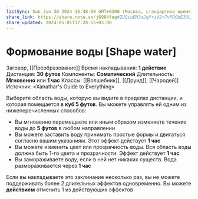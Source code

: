 ```yaml
---
lastSync: Sun Jun 30 2024 16:48:09 GMT+0300 (Москва, стандартное время)
share_link: https://share.note.sx/j6984feg#ZUQiuEH3aJqY+iV2+7vPDObE3ULj8anC1NERdyAmv0w
share_updated: 2024-05-01T17:28:55+03:00
---
```

# Формование воды [Shape water]
Заговор, [[Преобразование]]
Время накладывания: **1 действие**
Дистанция: **30 футов**
Компоненты: **Соматический**
Длительность: **Мгновенно** или **1 час**
Классы: [[Волшебник]], [[Друид]], [[Чародей]]
Источник: «Xanathar's Guide to Everything»

Выберите область воды, которую вы видите в пределах дистанции, и которая помещается в **куб 5 футов**. Вы можете управлять ей одним из нижеперечисленных способов:

- Вы мгновенно перемещаете или иным образом изменяете течение воды до **5 футов** в любом направлении
- Вы можете заставить воду принимать простые формы и двигаться согласно вашим указаниям. Этот эффект действует **1 час**
- Вы можете изменить цвет или прозрачность воды. Вся область воды должна быть 1-го цвета и прозрачности. Эффект действует **1 час**
- Вы замораживаете воду, если в ней нет никаких существ. Вода размораживается через **1 час**

Если вы накладываете это заклинание несколько раз, вы не можете поддерживать более 2 длительных эффектов одновременно. Вы можете **действием** отменить 1 из действующих эффектов